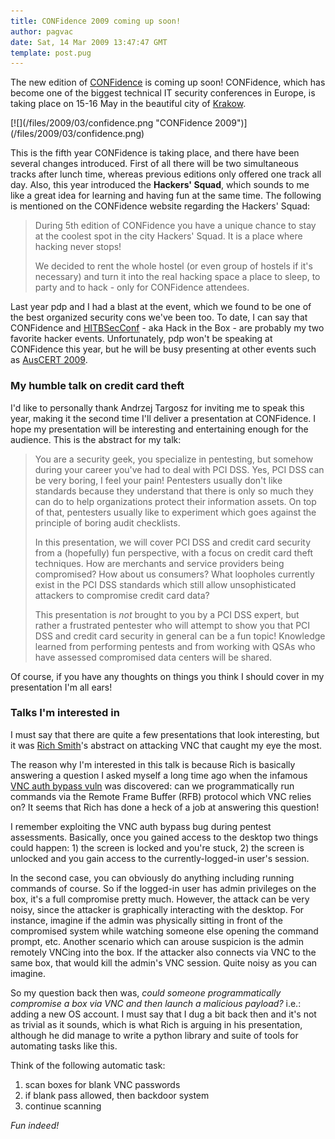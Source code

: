 ```yaml
---
title: CONFidence 2009 coming up soon!
author: pagvac
date: Sat, 14 Mar 2009 13:47:47 GMT
template: post.pug
---
```


The new edition of [CONFidence](http://2009.confidence.org.pl/) is coming up soon! CONFidence, which has become one of the biggest technical IT security conferences in Europe, is taking place on 15-16 May in the beautiful city of [Krakow](http://en.wikipedia.org/wiki/Krak%C3%B3w).

<div class="screen">[![](/files/2009/03/confidence.png "CONFidence 2009")](/files/2009/03/confidence.png)</div>

This is the fifth year CONFidence is taking place, and there have been several changes introduced. First of all there will be two simultaneous tracks after lunch time, whereas previous editions only offered one track all day. Also, this year introduced the **Hackers' Squad**, which sounds to me like a great idea for learning and having fun at the same time. The following is mentioned on the CONFidence website regarding the Hackers' Squad:

> During 5th edition of CONFidence you have a unique chance to stay at the coolest spot in the city Hackers' Squad. It is a place where hacking never stops!
> 
> We decided to rent the whole hostel (or even group of hostels if it's necessary) and turn it into the real hacking space a place to sleep, to party and to hack - only for CONFidence attendees.

Last year pdp and I had a blast at the event, which we found to be one of the best organized security cons we've been too. To date, I can say that CONFidence and [HITBSecConf](http://conference.hackinthebox.org/) - aka Hack in the Box - are probably my two favorite hacker events. Unfortunately, pdp won't be speaking at CONFidence this year, but he will be busy presenting at other events such as [AusCERT 2009](http://conference.auscert.org.au/conf2009/).

### My humble talk on credit card theft

I'd like to personally thank Andrzej Targosz for inviting me to speak this year, making it the second time I'll deliver a presentation at CONFidence. I hope my presentation will be interesting and entertaining enough for the audience. This is the abstract for my talk:

> You are a security geek, you specialize in pentesting, but somehow during your career you've had to deal with PCI DSS. Yes, PCI DSS can be very boring, I feel your pain! Pentesters usually don't like standards because they understand that there is only so much they can do to help organizations protect their information assets. On top of that, pentesters usually like to experiment which goes against the principle of boring audit checklists.
> 
> In this presentation, we will cover PCI DSS and credit card security from a (hopefully) fun perspective, with a focus on credit card theft techniques. How are merchants and service providers being compromised? How about us consumers? What loopholes currently exist in the PCI DSS standards which still allow unsophisticated attackers to compromise credit card data?
> 
> This presentation is _not_ brought to you by a PCI DSS expert, but rather a frustrated pentester who will attempt to show you that PCI DSS and credit card security in general can be a fun topic! Knowledge learned from performing pentests and from working with QSAs who have assessed compromised data centers will be shared.

Of course, if you have any thoughts on things you think I should cover in my presentation I'm all ears!

### Talks I'm interested in

I must say that there are quite a few presentations that look interesting, but it was [Rich Smith](http://2009.confidence.org.pl/prelegenci/rich-smith)'s abstract on attacking VNC that caught my eye the most.

The reason why I'm interested in this talk is because Rich is basically answering a question I asked myself a long time ago when the infamous [VNC auth bypass vuln](http://www.securityfocus.com/archive/1/433994/30/0/threaded) was discovered: can we programmatically run commands via the Remote Frame Buffer (RFB) protocol which VNC relies on? It seems that Rich has done a heck of a job at answering this question!

I remember exploiting the VNC auth bypass bug during pentest assessments. Basically, once you gained access to the desktop two things could happen: 1) the screen is locked and you're stuck, 2) the screen is unlocked and you gain access to the currently-logged-in user's session.

In the second case, you can obviously do anything including running commands of course. So if the logged-in user has admin privileges on the box, it's a full compromise pretty much. However, the attack can be very noisy, since the attacker is graphically interacting with the desktop. For instance, imagine if the admin was physically sitting in front of the compromised system while watching someone else opening the command prompt, etc. Another scenario which can arouse suspicion is the admin remotely VNCing into the box. If the attacker also connects via VNC to the same box, that would kill the admin's VNC session. Quite noisy as you can imagine.

So my question back then was, _could someone programmatically compromise a box via VNC and then launch a malicious payload?_ i.e.: adding a new OS account. I must say that I dug a bit back then and it's not as trivial as it sounds, which is what Rich is arguing in his presentation, although he did manage to write a python library and suite of tools for automating tasks like this.

Think of the following automatic task:

1.  scan boxes for blank VNC passwords
2.  if blank pass allowed, then backdoor system
3.  continue scanning

_Fun indeed!_
